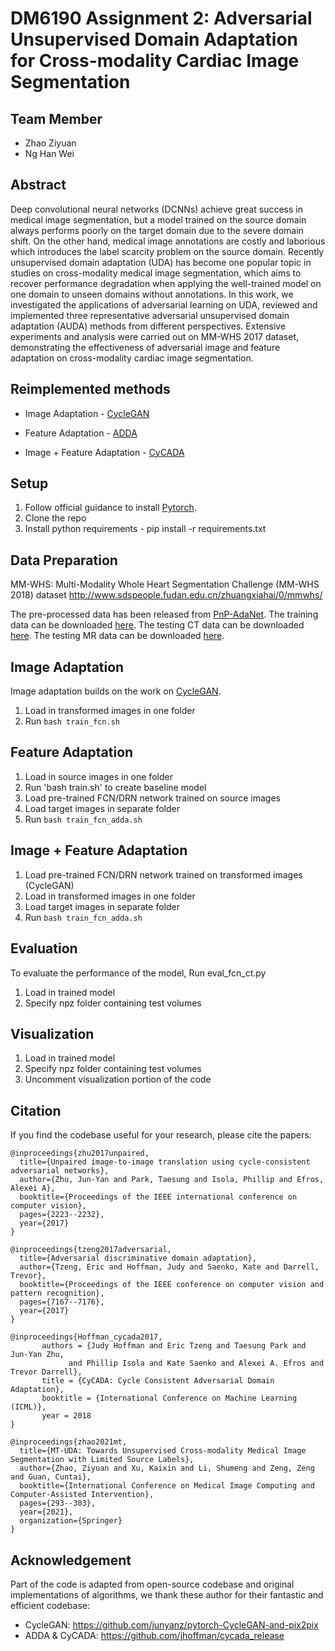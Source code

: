 # DM6190 Assignment 2: Adversarial Unsupervised Domain Adaptation for Cross-modality Cardiac Image Segmentation



## Team Member
* Zhao Ziyuan
* Ng Han Wei


## Abstract
Deep convolutional neural networks (DCNNs) achieve great success in 
medical image segmentation, but a model trained on the source domain always performs 
poorly on the target domain due to the severe domain shift. On the other hand, medical image annotations 
are costly and laborious which introduces the label scarcity problem on the source domain. Recently unsupervised 
domain adaptation (UDA) has become one popular topic in studies on cross-modality medical image segmentation, 
which aims to recover performance degradation when applying the well-trained model on one domain to unseen domains 
without annotations. In this work, we investigated the applications of adversarial learning on UDA, reviewed and 
implemented three representative adversarial unsupervised domain adaptation (AUDA) methods from different perspectives. 
Extensive experiments and analysis were carried out on MM-WHS 2017 dataset, demonstrating the effectiveness of
adversarial image and feature adaptation on cross-modality cardiac image segmentation.

## Reimplemented methods
* Image Adaptation - [CycleGAN](https://arxiv.org/abs/1703.10593)

* Feature Adaptation - [ADDA](https://arxiv.org/abs/1702.05464)

* Image + Feature Adaptation - [CyCADA](https://arxiv.org/abs/1711.03213)




## Setup

1. Follow official guidance to install [Pytorch](https://pytorch.org/).
2. Clone the repo
3. Install python requirements - pip install -r requirements.txt



## Data Preparation
MM-WHS: Multi-Modality Whole Heart Segmentation Challenge (MM-WHS 2018) dataset
http://www.sdspeople.fudan.edu.cn/zhuangxiahai/0/mmwhs/

The pre-processed data has been released from [PnP-AdaNet](https://github.com/carrenD/Medical-Cross-Modality-Domain-Adaptation). The training data can be downloaded [here](https://drive.google.com/file/d/1m9NSHirHx30S8jvN0kB-vkd7LL0oWCq3/view). The testing CT data can be downloaded [here](https://drive.google.com/file/d/1SJM3RluT0wbR9ud_kZtZvCY0dR9tGq5V/view).
The testing MR data can be downloaded [here](https://drive.google.com/file/d/1Bm2uU4hQmn5L3GwXz6I0vuCN3YVMEc8S/view?usp=sharing).

    
    
    
## Image Adaptation

Image adaptation builds on the work on [CycleGAN](https://github.com/junyanz/pytorch-CycleGAN-and-pix2pix).

1) Load in transformed images in one folder
2) Run `bash train_fcn.sh`

## Feature Adaptation

1) Load in source images in one folder
2) Run 'bash train.sh' to create baseline model
3) Load pre-trained FCN/DRN network trained on source images
4) Load target images in separate folder
5) Run `bash train_fcn_adda.sh`


## Image + Feature Adaptation

1) Load pre-trained FCN/DRN network trained on transformed images (CycleGAN)
2) Load in transformed images in one folder
3) Load target images in separate folder
4) Run `bash train_fcn_adda.sh`


## Evaluation 
To evaluate the performance of the model,
Run eval_fcn_ct.py
1) Load in trained model
2) Specify npz folder containing test volumes


## Visualization
1) Load in trained model
2) Specify npz folder containing test volumes
3) Uncomment visualization portion of the code 





## Citation
If you find the codebase useful for your research, please cite the papers:
```
@inproceedings{zhu2017unpaired,
  title={Unpaired image-to-image translation using cycle-consistent adversarial networks},
  author={Zhu, Jun-Yan and Park, Taesung and Isola, Phillip and Efros, Alexei A},
  booktitle={Proceedings of the IEEE international conference on computer vision},
  pages={2223--2232},
  year={2017}
}

@inproceedings{tzeng2017adversarial,
  title={Adversarial discriminative domain adaptation},
  author={Tzeng, Eric and Hoffman, Judy and Saenko, Kate and Darrell, Trevor},
  booktitle={Proceedings of the IEEE conference on computer vision and pattern recognition},
  pages={7167--7176},
  year={2017}
}

@inproceedings{Hoffman_cycada2017,
       authors = {Judy Hoffman and Eric Tzeng and Taesung Park and Jun-Yan Zhu,
             and Phillip Isola and Kate Saenko and Alexei A. Efros and Trevor Darrell},
       title = {CyCADA: Cycle Consistent Adversarial Domain Adaptation},
       booktitle = {International Conference on Machine Learning (ICML)},
       year = 2018
}

@inproceedings{zhao2021mt,
  title={MT-UDA: Towards Unsupervised Cross-modality Medical Image Segmentation with Limited Source Labels},
  author={Zhao, Ziyuan and Xu, Kaixin and Li, Shumeng and Zeng, Zeng and Guan, Cuntai},
  booktitle={International Conference on Medical Image Computing and Computer-Assisted Intervention},
  pages={293--303},
  year={2021},
  organization={Springer}
}
```

## Acknowledgement

Part of the code is adapted from open-source codebase and original implementations of algorithms, 
we thank these author for their fantastic and efficient codebase:
* CycleGAN: https://github.com/junyanz/pytorch-CycleGAN-and-pix2pix
* ADDA & CyCADA: https://github.com/jhoffman/cycada_release
